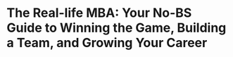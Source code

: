 # The Real-life MBA: Your No-BS Guide to Winning the Game, Building a Team, and Growing Your Career

## 

